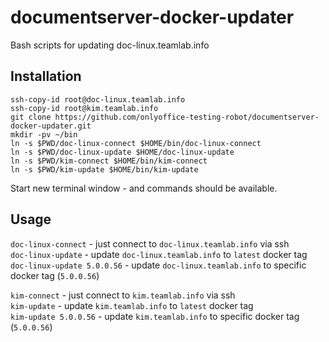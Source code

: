# documentserver-docker-updater

Bash scripts for updating doc-linux.teamlab.info

## Installation

```shell script
ssh-copy-id root@doc-linux.teamlab.info
ssh-copy-id root@kim.teamlab.info
git clone https://github.com/onlyoffice-testing-robot/documentserver-docker-updater.git
mkdir -pv ~/bin
ln -s $PWD/doc-linux-connect $HOME/bin/doc-linux-connect
ln -s $PWD/doc-linux-update $HOME/doc-linux-update
ln -s $PWD/kim-connect $HOME/bin/kim-connect
ln -s $PWD/kim-update $HOME/bin/kim-update
```

Start new terminal window - and commands should be available.

## Usage

`doc-linux-connect` - just connect to `doc-linux.teamlab.info` via ssh  
`doc-linux-update` - update `doc-linux.teamlab.info` to `latest` docker tag  
`doc-linux-update 5.0.0.56` - update `doc-linux.teamlab.info` to specific docker tag (`5.0.0.56`)

`kim-connect` - just connect to `kim.teamlab.info` via ssh  
`kim-update` - update `kim.teamlab.info` to `latest` docker tag  
`kim-update 5.0.0.56` - update `kim.teamlab.info` to specific docker tag (`5.0.0.56`)
